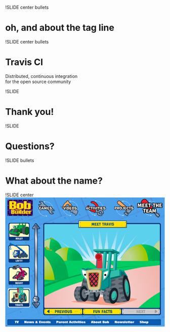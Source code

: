 !SLIDE center bullets
# oh, and about the tag line

!SLIDE center bullets
# Travis CI
Distributed, continuous integration<br/>for the open source community

!SLIDE
# Thank you!

!SLIDE
# Questions?

!SLIDE bullets
# What about the name?

!SLIDE center
![travis](../images/bob-the-builder.png)

